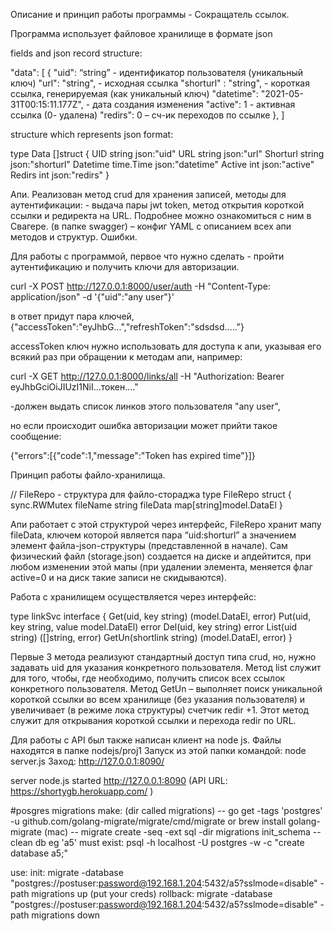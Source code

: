 Описание и принцип работы  программы - Сокращатель ссылок.

Программа использует файловое хранилище в формате json

fields and json record structure:

"data": [
{
"uid": “string” - идентификатор пользователя (уникальный ключ)
"url": "string", - исходная ссылка
"shorturl" : "string", - короткая ссылка, генерируемая (как уникальный ключ)
"datetime": "2021-05-31T00:15:11.177Z", - дата создания изменения
"active": 1 - активная ссылка (0- удалена)
"redirs": 0 – сч-ик переходов по ссылке
},
]

structure which represents json format:

type Data []struct {
UID string json:"uid"
URL string json:"url"
Shorturl string json:"shorturl"
Datetime time.Time json:"datetime"
Active int json:"active"
Redirs int json:"redirs"
}

Апи.
Реализован метод crud для хранения записей, методы для аутентификации: - выдача пары jwt token,
метод открытия короткой ссылки и редиректа на URL. Подробнее можно ознакомиться с ним в Свагере. (в папке swagger) – конфиг YAML с описанием всех апи методов и структур. Ошибки.

Для работы с программой, первое что нужно сделать - пройти аутентификацию и получить ключи для авторизации.

curl -X POST http://127.0.0.1:8000/user/auth -H "Content-Type: application/json" -d '{"uid":"any user"}'

в ответ придут пара ключей,
{"accessToken":"eyJhbG...","refreshToken":"sdsdsd....."}

accessToken ключ нужно использовать для доступа к апи, указывая его всякий раз при обращении к методам апи, например:

curl -X GET http://127.0.0.1:8000/links/all -H "Authorization: Bearer eyJhbGciOiJIUzI1NiI...токен...."

-должен выдать список линков этого пользователя "any user",

но если происходит ошибка авторизации может прийти такое сообщение:

{"errors":[{"code":1,"message":"Token has expired time"}]}


Принцип работы файло-хранилища.

// FileRepo - структура для файло-стораджа
type FileRepo struct {
sync.RWMutex
fileName string
fileData map[string]model.DataEl
}

Апи работает с этой структурой через интерфейс, FileRepo хранит мапу fileData, ключем которой является пара “uid:shorturl” а значением элемент файла-json-структуры (представленной в начале). Сам физический файл (storage.json) создается на диске и апдейтится, при любом изменении этой мапы (при удалении элемента, меняется флаг active=0 и на диск такие записи не скидываются).

Работа с хранилищем осуществляется через интерфейс:

type linkSvc interface {
Get(uid, key string) (model.DataEl, error)
Put(uid, key string, value model.DataEl) error
Del(uid, key string) error
List(uid string) ([]string, error)
GetUn(shortlink string) (model.DataEl, error)
}

Первые 3 метода реализуют стандартный доступ типа crud, но, нужно задавать uid для указания конкретного пользователя. Метод list служит для того, чтобы, где необходимо, получить список всех ссылок конкретного пользователя. Метод GetUn – выполняет поиск уникальной короткой ссылки во всем хранилище (без указания пользователя) и увеличивает (в режиме лока структуры) счетчик redir +1. Этот метод служит для открывания короткой ссылки и перехода redir по URL.

Для работы с API был также написан клиент на node js. Файлы находятся в папке nodejs/proj1 Запуск из этой папки командой: node server.js Заход: http://127.0.0.1:8090/

server node.js started http://127.0.0.1:8090 (API URL: https://shortygb.herokuapp.com/  )

#posgres migrations make: (dir called migrations)
-- go get -tags 'postgres' -u github.com/golang-migrate/migrate/cmd/migrate or brew install golang-migrate (mac)
-- migrate create -seq -ext sql -dir migrations init_schema
-- clean db eg 'a5' must exist: psql -h localhost -U postgres -w -c "create database a5;"

use:
init: migrate -database "postgres://postuser:password@192.168.1.204:5432/a5?sslmode=disable" -path migrations up (put your creds)
rollback: migrate -database "postgres://postuser:password@192.168.1.204:5432/a5?sslmode=disable" -path migrations down
